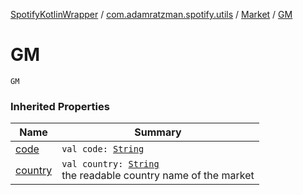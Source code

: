 [SpotifyKotlinWrapper](../../index.md) / [com.adamratzman.spotify.utils](../index.md) / [Market](index.md) / [GM](./-g-m.md)

# GM

`GM`

### Inherited Properties

| Name | Summary |
|---|---|
| [code](code.md) | `val code: `[`String`](https://kotlinlang.org/api/latest/jvm/stdlib/kotlin/-string/index.html) |
| [country](country.md) | `val country: `[`String`](https://kotlinlang.org/api/latest/jvm/stdlib/kotlin/-string/index.html)<br>the readable country name of the market |
